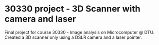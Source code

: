 # 30330 project - 3D Scanner with camera and laser
Final project for course 30330 - Image analysis on Microcomputer @ DTU. Created a 3D scanner only using a DSLR camera and a laser pointer. 
